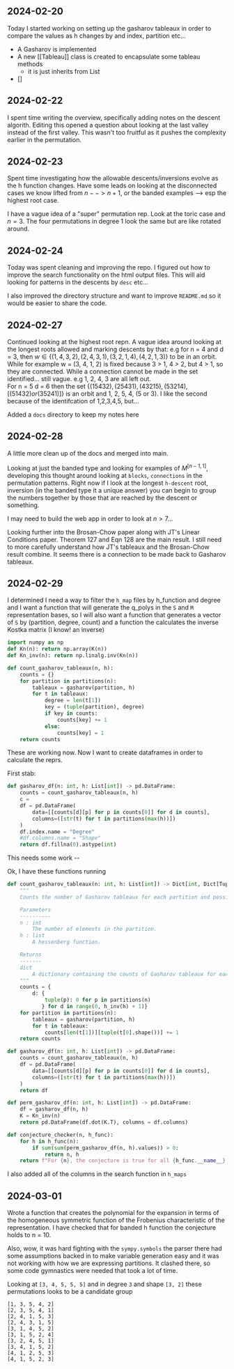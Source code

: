 
## 2024-02-20

Today I started working on setting up the gasharov tableaux in order to compare the values as h changes by and index, partition etc...

* A Gasharov is implemented
* A new  [[Tableau]] class is created to encapsulate some tableau methods
	* it is just inherits from List
* []


## 2024-02-22

I spent time writing the overview, specifically adding notes on the descent algorith.  Editing this opened a question about looking at the last valley instead of the first valley.  This wasn't too fruitful as it pushes the complexity earlier in the permutation.  

## 2024-02-23

Spent time investigating how the allowable descents/inversions evolve as the h function changes.  Have some leads on looking at the disconnected cases we know lifted from $n --> n+1$, or the banded examples --> esp the highest root case.

I have a vague idea of a "super" permutation rep.  Look at the toric case and $n=3$. The four permutations in degree 1 look the same but are like rotated around.  

## 2024-02-24

Today was spent cleaning and improving the repo.  I figured out how to improve the search functionality on the html output files.  This will aid looking for patterns in the descents by `desc` etc...

I also improved the directory structure and want to improve `README.md` so it would be easier to share the code.  

## 2024-02-27

Continued looking at the highest root repn.  A vague idea around looking at the longest roots allowed and marking descents by that:  e.g for n = 4 and d = 3, then 
$w \in \{ (1, 4, 3, 2), (2, 4, 3, 1), (3, 2, 1, 4), (4,2, 1, 3)\}$ to be in an orbit.  While for example w = (3, 4, 1, 2) is fixed because 3 > 1, 4 > 2, but 4 > 1, so they are connected.  While a connection cannot be made in the set identified...  still vague.  e.g  1, 2, 4, 3 are all left out.  
For n = 5 d = 6 then the set $\{(15432), (25431), (43215), (53214), [(51432) or (35241)]\}$ is an orbit and 1, 2, 5, 4, (5 or 3).  I like the second because of the identifcation of 1,2,3,4,5, but...

Added a `docs` directory to keep my notes here

## 2024-02-28

A little more clean up of the docs and merged into main.

Looking at just the banded type and looking for examples of $M^{[n-1, 1]}$, developing this thought around looking at `blocks`, `connections` in the permutation patterns.  Right now if I look at the longest `h-descent` root, inversion (in the banded type it a unique answer) you can begin to group the numbers together by those that are reached by the descent or something.  

I may need to build the web app in order to look at $n > 7$...

Looking further into the Brosan-Chow paper along with JT's Linear Conditions paper.  Theorem 127 and Eqn 128 are the main result.  I still need to more carefully understand how JT's tableaux and the Brosan-Chow result combine.  It seems there is a connection to be made back to Gasharov tableaux.

## 2024-02-29

I determined I need a way to filter the `h_map` files by h_function and degree and I want a function that will generate the q_polys in the `S` and `M` representation bases, so I will also want a function that generates a vector of `S` by (partition, degree, count) and a function the calculates the inverse Kostka matrix (I know! an inverse)

```python
import numpy as np
def Kn(n): return np.array(K(n))
def Kn_inv(n): return np.linalg.inv(Kn(n))
```

```python
def count_gasharov_tableaux(n, h):
    counts = {}
    for partition in partitions(n):
        tableaux = gasharov(partition, h)
        for t in tableaux:
            degree = len(t[1])
            key = (tuple(partition), degree)
            if key in counts:
                counts[key] += 1
            else:
                counts[key] = 1
    return counts
```
These are working now.  Now I want to create dataframes in order to calculate the reprs.  

First stab:
```python
def gasharov_df(n: int, h: List[int]) -> pd.DataFrame:
    counts = count_gasharov_tableaux(n, h)
	c = 
    df = pd.DataFrame(
		data=[[counts[d][p] for p in counts[0]] for d in counts],
		columns=([str(t) for t in partitions(max(h))])
	)
    df.index.name = "Degree"
    #df.columns.name = "Shape"
    return df.fillna(0).astype(int)
```
This needs some work -- 

Ok, I have these functions running

```python
def count_gasharov_tableaux(n: int, h: List[int]) -> Dict[int, Dict[Tuple[int, ...], int]]:
    """
    Counts the number of Gasharov tableaux for each partition and possible degree for a given h.

    Parameters
    ----------
    n : int
        The number of elements in the partition.
    h : list
        A hessenberg function.

    Returns
    -------
    dict
        A dictionary containing the counts of Gasharov tableaux for each degree and partition.
    """
    counts = {
        d: {
            tuple(p): 0 for p in partitions(n)
           } for d in range(0, h_inv(h) + 1)}
    for partition in partitions(n):
        tableaux = gasharov(partition, h)
        for t in tableaux:
            counts[len(t[1])][tuple(t[0].shape())] += 1
    return counts

def gasharov_df(n: int, h: List[int]) -> pd.DataFrame:
    counts = count_gasharov_tableaux(n, h)
    df = pd.DataFrame(
		data=[[counts[d][p] for p in counts[0]] for d in counts],
		columns=([str(t) for t in partitions(max(h))])
    )
    return df

def perm_gasharov_df(n: int, h: List[int]) -> pd.DataFrame:
    df = gasharov_df(n, h)
    K = Kn_inv(n)
    return pd.DataFrame(df.dot(K.T), columns = df.columns)

def conjecture_checker(n, h_func):
    for h in h_func(n):
        if sum(sum(perm_gasharov_df(n, h).values)) > 0:
            return n, h
    return f"For {n}, the conjecture is true for all {h_func.__name__}."
```
I also added all of the columns in the search function in `h_maps`

## 2024-03-01

Wrote a function that creates the polynomial for the expansion in terms of the homogeneous symmetric function of the Frobenius characteristic of the representation.  I have checked that for banded h function the conjecture holds to n = 10.  

Also, wow, it was hard fighting with the `sympy.symbols` the parser there had some assumptions backed in to make variable generation easy and it was not working with how we are expressing partitions.  It clashed there, so some code gymnastics were needed that took a lot of time.

Looking at `[3, 4, 5, 5, 5]` and in degree `3` and shape `[3, 2]` these permutations looks to be a candidate group 
```
[1, 3, 5, 4, 2] 
[2, 3, 5, 4, 1] 
[2, 4, 1, 5, 3] 
[2, 4, 3, 1, 5] 
[3, 1, 4, 5, 2] 
[3, 1, 5, 2, 4]
[3, 2, 4, 5, 1] 
[3, 4, 1, 5, 2]
[4, 1, 2, 5, 3] 
[4, 1, 5, 2, 3] 
```
